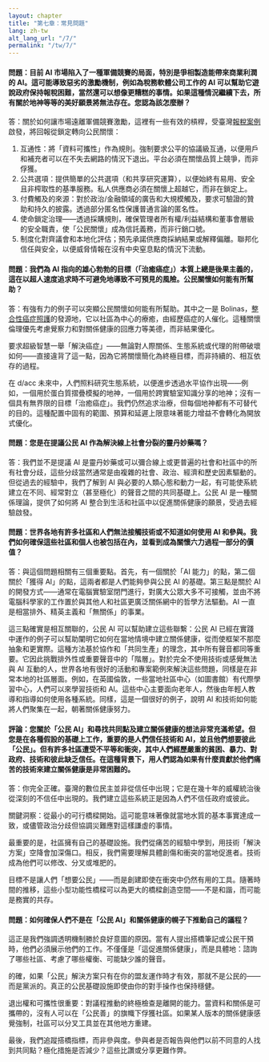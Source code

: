 ```yaml
---
layout: chapter
title: "第七章：常見問題"
lang: zh-tw
alt_lang_url: "/7/"
permalink: "/tw/7/"
---
```


#### 問題：目前 AI 市場陷入了一種軍備競賽的局面，特別是爭相製造能帶來商業利潤的 AI。這可能導致惡劣的激勵機制，例如為稅務軟體公司工作的 AI 可以幫助它遊說政府保持報稅困難，當然還可以想像更糟糕的事情。如果這種情況繼續下去，所有關於地神等等的美好願景將無法存在。您認為該怎麼辦？

答：關於如何讓市場遠離軍備競賽激勵，這裡有一些有效的槓桿，受臺灣[報稅案例](https://www.radicalxchange.org/media/blog/the-missing-half-of-open-government/#part-iv-case-studies)啟發，將回報從鎖定轉向公民關懷：

1. 互通性：將「資料可攜性」作為規則。強制要求公平的協議級互通，以便用戶和補充者可以在不失去網路的情況下退出。平台必須在關懷品質上競爭，而非俘獲。
1. 公共選項：提供簡單的公共選項（和共享研究運算），以便始終有易用、安全且非榨取性的基準服務。私人供應商必須在關懷上超越它，而非在鎖定上。
1. 付費觸及的來源：對於政治/金融領域的廣告和大規模觸及，要求可驗證的贊助和持久的披露。透過部分匿名性保護普通言論的匿名性。
1. 使命鎖定治理——透過採購規則，確保管理者所有權/利益結構和董事會層級的安全職責，使「公民關懷」成為信託義務，而非行銷口號。
1. 制度化對齊議會和本地化評估；預先承諾供應商採納結果或解釋偏離。聯邦化信任與安全，以便威脅情報在沒有中央窒息點的情況下流動。

#### 問題：我們為 AI 指向的雄心勃勃的目標（「治癒癌症」）本質上總是後果主義的，這在以超人速度追求時不可避免地導致不可預見的風險。公民關懷如何能有所幫助？

答：有強有力的例子可以突顯公民關懷如何能有所幫助。其中之一是 Bolinas，[整合性癌症照護](https://www.commonweal.org/initiatives/integrative-cancer-care)的發源地，它以社區為中心的療癒，由經歷癌症的人催化。這種關懷倫理優先考慮覺察力和對關係健康的回應力等美德，而非結果優化。

要求超級智慧一舉「解決癌症」——無論對人際關係、生態系統或代理的附帶破壞如何——直接違背了這一點，因為它將關懷簡化為終極目標，而非持續的、相互依存的過程。

在 d/acc 未來中，人們照料研究生態系統，以便進步透過水平協作出現——例如，一個用於蛋白質摺疊模擬的地神，一個用於跨實驗室知識分享的地神；沒有一個具有無界限的目標「治癒癌症」。我們仍然追求治療，但每個地神都有不可替代的目的。這種配置中固有的範圍、預算和延遲上限意味著能力增益不會轉化為開放式優化。

#### 問題：您是在提議公民 AI 作為解決線上社會分裂的靈丹妙藥嗎？

答：我們並不是提議 AI 是靈丹妙藥或可以彌合線上或更普遍的社會和社區中的所有社會分歧，這些分歧當然通常是由複雜的社會、政治、經濟和歷史因素驅動的。但從過去的經驗中，我們了解到 AI 與必要的人類心態和動力一起，有可能使系統建立在不同、經常對立（甚至極化）的聲音之間的共同基礎上。公民 AI 是一種關係理論，提供了如何將 AI 整合到生活和社區中以促進關係健康的願景，受過去經驗啟發。

#### 問題：世界各地有許多社區和人們無法接觸技術或不知道如何使用 AI 和參與。我們如何確保這些社區和個人也被包括在內，並看到成為關懷六力過程一部分的價值？

答：與這個問題相關有三個重要點。首先，有一個關於「AI 能力」的點，第二個關於「獲得 AI」的點，這兩者都是人們能夠參與公民 AI 的基礎。第三點是關於 AI 的開發方式——通常在電腦實驗室閉門進行，對廣大公眾大多不可接觸，並由不將電腦科學家的工作置於與其他人和社區更廣泛關係網中的哲學方法驅動。AI 一直是相當排外、精英主義和「無關係」的事業。

這三點確實是相互關聯的，公民 AI 可以幫助建立這些聯繫：公民 AI 已經在實踐中運作的例子可以幫助闡明它如何在當地情境中建立關係健康，從而使框架不那麼抽象和更實際。這種方法基於協作和「共同生產」的理念，其中所有聲音都同等重要。它因此挑戰排外性或重要聲音中的「階層」。對於完全不使用技術或感覺無法與 AI 互動的人，世界各地有很好的活動和專案範例來解決這些問題，同樣是在非常本地的社區層面。例如，在英國倫敦，一些當地社區中心（如圖書館）有代際學習中心，人們可以來學習技術和 AI。這些中心主要面向老年人，然後由年輕人教導和指導如何使用各種系統。同樣，這是一個很好的例子，說明 AI 和技術如何能將人們聚集在一起，朝著關係健康努力。

#### 評論：您關於「公民 AI」和尋找共同點及建立關係健康的想法非常充滿希望。但您是在各種假設的基礎上工作，重要的是人們信任技術和 AI，並且他們想要彼此「公民」。但有許多社區遭受不平等和衝突，其中人們經歷嚴重的貧困、暴力、對政府、技術和彼此缺乏信任。在這種背景下，用人們認為如果有什麼貢獻於他們痛苦的技術來建立關係健康是非常困難的。

答：你完全正確。臺灣的數位民主並非從信任中出現；它是在幾十年的威權統治後從深刻的不信任中出現的。我們建立這些系統正是因為人們不信任政府或彼此。

關鍵洞察：從最小的可行橋樑開始。這可能意味著像就當地水質的基本事實達成一致，或儘管政治分歧但協調災難應對這樣謙虛的事情。

最重要的是，社區擁有自己的基礎設施。我們從痛苦的經驗中學到，用技術「解決方案」空降會加深傷口。相反，我們需要理解具體創傷和衝突的當地促進者。技術成為他們可以修改、分叉或堆肥的。

目標不是讓人們「想要公民」——而是創建即使在衝突中仍然有用的工具。隨著時間的推移，這些小型功能性橋樑可以為更大的橋樑創造空間——不是和諧，而可能是務實的共存。

#### 問題：如何確保人們不是在「公民 AI」和關係健康的幌子下推動自己的議程？

這正是我們強調透明機制勝於良好意圖的原因。當有人提出搭橋筆記或公民干預時，他們必須展示他們的工作。不僅僅是「這促進關係健康」，而是具體地：諮詢了哪些社區、考慮了哪些權衡、可能缺少誰的聲音。

的確，如果「公民」解決方案只有在你的盟友運作時才有效，那就不是公民的——而是黨派的。真正的公民基礎設施即使由你的對手操作也保持穩健。

退出權和可攜性很重要：對議程推動的終極檢查是離開的能力。當資料和關係是可攜帶的，沒有人可以在「公民善」的旗幟下俘獲社區。如果某人版本的關係健康感覺強制，社區可以分叉工具並在其他地方重建。

最後，我們追蹤搭橋指標，而非參與度。參與者是否報告與他們以前不同意的人找到共同點？極化措施是否減少？這些比讚或分享更難作弊。


